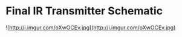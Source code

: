 # Final IR Transmitter Schematic #

![http://i.imgur.com/oXwOCEv.jpg](http://i.imgur.com/oXwOCEv.jpg)
